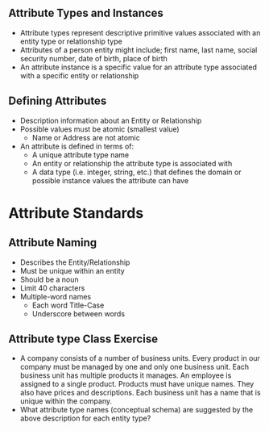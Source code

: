 ## Attribute Types and Instances
- Attribute types represent descriptive primitive values associated with an entity type or relationship type
- Attributes of a person entity might include; first name, last name, social security number, date of birth, place of birth
- An attribute instance is a specific value for an attribute type associated with a specific entity or relationship
## Defining Attributes
- Description information about an Entity or Relationship
- Possible values must be atomic (smallest value)
	- Name or Address are not atomic
- An attribute is defined in terms of: 
	- A unique attribute type name
	- An entity or relationship the attribute type is associated with
	- A data type (i.e. integer, string, etc.) that defines the domain or possible instance values the attribute can have

# Attribute Standards
## Attribute Naming
- Describes the Entity/Relationship
- Must be unique within an entity
- Should be a noun
- Limit 40 characters
- Multiple-word names
	- Each word Title-Case
	- Underscore between words
## Attribute type Class Exercise
- A company consists of a number of business units. Every product in our company must be managed by one and only one business unit. Each business unit has multiple products it manages. An employee is assigned to a single product. Products must have unique names. They also have prices and descriptions. Each business unit has a name that is unique within the company.  
- What attribute type names (conceptual schema) are suggested by the above description for each entity type?